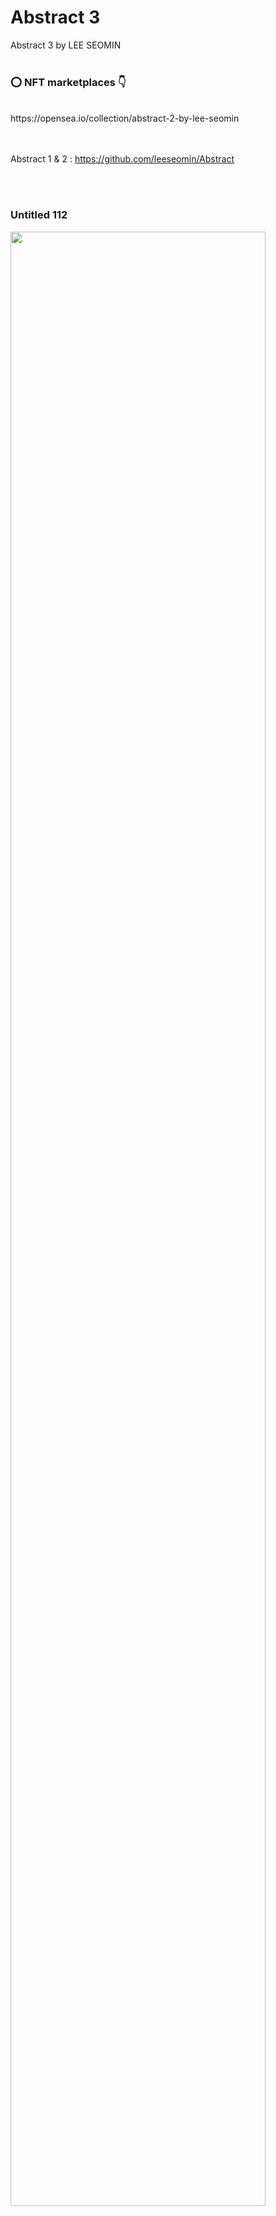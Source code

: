 # Abstract 3
Abstract 3 by LEE SEOMIN
 <br/><br/>
 
 ### :o: NFT marketplaces  :point_down:


 <br/>
https://opensea.io/collection/abstract-2-by-lee-seomin

 <br/><br/>
Abstract 1 & 2 : https://github.com/leeseomin/Abstract


 <br/><br/>
 
### Untitled 112

 <img src="https://github.com/leeseomin/Abstract3/blob/main/art/Untitled112.png" width="90%">    
 
 <br/><br/>  

### Untitled 102 (red variation)

 <img src="https://github.com/leeseomin/Abstract3/blob/main/art/Untitled102.png" width="90%">    
 
 <br/><br/>  
 


### Untitled 126

 <img src="https://github.com/leeseomin/Abstract3/blob/main/art/Untitled126.png" width="90%">    
 
 <br/><br/>
 
 

 
 ### Untitled 55

 <img src="https://github.com/leeseomin/Abstract3/blob/main/art/Untitled55.png" width="90%">    
 
 <br/><br/>
 
 
 ### Untitled 72

 <img src="https://github.com/leeseomin/Abstract3/blob/main/art/Untitled72.png" width="90%">    
 
 <br/><br/>
 

 
 
### Untitled 82

 <img src="https://github.com/leeseomin/Abstract3/blob/main/art/Untitled82.png" width="90%">    
 
 <br/><br/>


### Untitled 84

 <img src="https://github.com/leeseomin/Abstract3/blob/main/art/Untitled84.png" width="90%">    
 
 <br/><br/>
 

### Untitled 86

 <img src="https://github.com/leeseomin/Abstract3/blob/main/art/Untitled86.png" width="90%">    
 
 <br/><br/>
 

### Untitled 87

 <img src="https://github.com/leeseomin/Abstract3/blob/main/art/Untitled87.png" width="90%">    
 
 <br/><br/> 
 
### Untitled 88

 <img src="https://github.com/leeseomin/Abstract3/blob/main/art/Untitled88.png" width="90%">    
 
 <br/><br/>  
 
### Untitled 90

 <img src="https://github.com/leeseomin/Abstract3/blob/main/art/Untitled90.png" width="90%">    
 
 <br/><br/> 

 
 ### Untitled 94

 <img src="https://github.com/leeseomin/Abstract3/blob/main/art/Untitled94.png" width="90%">    
 
 <br/><br/> 
 
 ### Untitled 95

 <img src="https://github.com/leeseomin/Abstract3/blob/main/art/Untitled95.png" width="90%">    
 
 <br/><br/>  
 
 ### Untitled 97

 <img src="https://github.com/leeseomin/Abstract3/blob/main/art/Untitled97.png" width="90%">    
 
 <br/><br/> 

 ### Untitled 98

 <img src="https://github.com/leeseomin/Abstract3/blob/main/art/Untitled98.png" width="90%">    
 
 <br/><br/> 
 
 ### Untitled 99

 <img src="https://github.com/leeseomin/Abstract3/blob/main/art/Untitled99.png" width="90%">    
 
 <br/><br/>  
 
 
### Untitled 100

 <img src="https://github.com/leeseomin/Abstract3/blob/main/art/Untitled100.png" width="90%">    
 
 <br/><br/> 
 
### Untitled 102 (red variation)

 <img src="https://github.com/leeseomin/Abstract3/blob/main/art/Untitled102.png" width="90%">    
 
 <br/><br/>  
 
 
### Untitled 104

 <img src="https://github.com/leeseomin/Abstract3/blob/main/art/Untitled104.png" width="90%">    
 
 <br/><br/>  
 
### Untitled 106

 <img src="https://github.com/leeseomin/Abstract3/blob/main/art/Untitled106.png" width="90%">    
 
 <br/><br/>   
 
 
### Untitled 107

 <img src="https://github.com/leeseomin/Abstract3/blob/main/art/Untitled107.png" width="90%">    
 
 <br/><br/>  

### Untitled 109

 <img src="https://github.com/leeseomin/Abstract3/blob/main/art/Untitled109.png" width="90%">    
 
 <br/><br/>  
 

### Untitled 111

 <img src="https://github.com/leeseomin/Abstract3/blob/main/art/Untitled111.png" width="90%">    
 
 <br/><br/>  
 
 
### Untitled 112

 <img src="https://github.com/leeseomin/Abstract3/blob/main/art/Untitled112.png" width="90%">    
 
 <br/><br/>  


### Untitled 114

 <img src="https://github.com/leeseomin/Abstract3/blob/main/art/Untitled114.png" width="90%">    
 
 <br/><br/>  
 
### Untitled 116

 <img src="https://github.com/leeseomin/Abstract3/blob/main/art/Untitled116.png" width="90%">    
 
 <br/><br/>
 
### Untitled 118

 <img src="https://github.com/leeseomin/Abstract3/blob/main/art/Untitled118.png" width="90%">    
 
 <br/><br/> 
 
### Untitled 119

 <img src="https://github.com/leeseomin/Abstract3/blob/main/art/Untitled119.png" width="90%">    
 
 <br/><br/>  

### Untitled 121

 <img src="https://github.com/leeseomin/Abstract3/blob/main/art/Untitled121.png" width="90%">    
 
 <br/><br/>  



### Untitled 124

 <img src="https://github.com/leeseomin/Abstract3/blob/main/art/Untitled124.png" width="90%">    
 
 <br/><br/>




### Untitled 126

 <img src="https://github.com/leeseomin/Abstract3/blob/main/art/Untitled126.png" width="90%">    
 
 <br/><br/>


### Untitled 128

 <img src="https://github.com/leeseomin/Abstract3/blob/main/art/Untitled128h.png" width="90%">    
 
 <br/><br/>
 
 
 
### Untitled 130 : obsession 

 <img src="https://github.com/leeseomin/Abstract3/blob/main/art/Untitled130.png" width="90%">    
 
 <br/><br/>
 

### Untitled 133

 <img src="https://github.com/leeseomin/Abstract3/blob/main/art/Untitled133.png" width="90%">    
 
 <br/><br/>
 
### Untitled 135

 <img src="https://github.com/leeseomin/Abstract3/blob/main/art/Untitled135.png" width="90%">    
 
 <br/><br/>
 
 
### Untitled 137

 <img src="https://github.com/leeseomin/Abstract3/blob/main/art/Untitled137.png" width="90%">    
 
 <br/><br/>
 
### Untitled 138

 <img src="https://github.com/leeseomin/Abstract3/blob/main/art/Untitled138h.png" width="90%">    
 
 <br/><br/>
 
### Untitled 139

 <img src="https://github.com/leeseomin/Abstract3/blob/main/art/Untitled139h.png" width="90%">    
 
 <br/><br/>
 
### Untitled 140

 <img src="https://github.com/leeseomin/Abstract3/blob/main/art/Untitled140.png" width="90%">    
 
 <br/><br/> 

### Untitled 142

 <img src="https://github.com/leeseomin/Abstract3/blob/main/art/Untitled142.png" width="90%">    
 
 <br/><br/> 
 
 
### Untitled 144

 <img src="https://github.com/leeseomin/Abstract3/blob/main/art/Untitled144.png" width="90%">    
 
 <br/><br/> 
 
 
### Untitled 145

 <img src="https://github.com/leeseomin/Abstract3/blob/main/art/Untitled145.png" width="90%">    
 
 <br/><br/> 
 

### Untitled 146

 <img src="https://github.com/leeseomin/Abstract3/blob/main/art/Untitled146.png" width="90%">    
 
 <br/><br/> 


### Untitled 147 

 <img src="https://github.com/leeseomin/Abstract3/blob/main/art/Untitled147.png" width="90%">    
 
 <br/><br/> 

### Untitled 148 (between force and eternity)

 <img src="https://github.com/leeseomin/Abstract3/blob/main/art/Untitled148.png" width="90%">    
 
 <br/><br/> 
 
### Untitled 149

 <img src="https://github.com/leeseomin/Abstract3/blob/main/art/Untitled149.png" width="90%">    
 
 <br/><br/> 
 

### Untitled 150

 <img src="https://github.com/leeseomin/Abstract3/blob/main/art/Untitled150.png" width="90%">    
 
 <br/><br/> 

### Untitled 151

 <img src="https://github.com/leeseomin/Abstract3/blob/main/art/Untitled151.png" width="90%">    
 
 <br/><br/>
 
 
 
 
 ### Author and Creator
 
 LEE SEOMIN
 
 https://linktr.ee/techne_0_1
   <br/> 
 https://github.com/leeseomin 
  <br/> 
 https://twitter.com/Techne_0_1
 <br/><br/>
 
 
